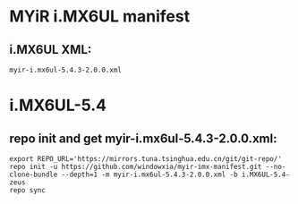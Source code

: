 
# MYiR i.MX6UL manifest

## i.MX6UL XML:
```
myir-i.mx6ul-5.4.3-2.0.0.xml
```

# i.MX6UL-5.4

## repo init and get myir-i.mx6ul-5.4.3-2.0.0.xml:
```
export REPO_URL='https://mirrors.tuna.tsinghua.edu.cn/git/git-repo/'
repo init -u https://github.com/windowxia/myir-imx-manifest.git --no-clone-bundle --depth=1 -m myir-i.mx6ul-5.4.3-2.0.0.xml -b i.MX6UL-5.4-zeus 
repo sync
```
